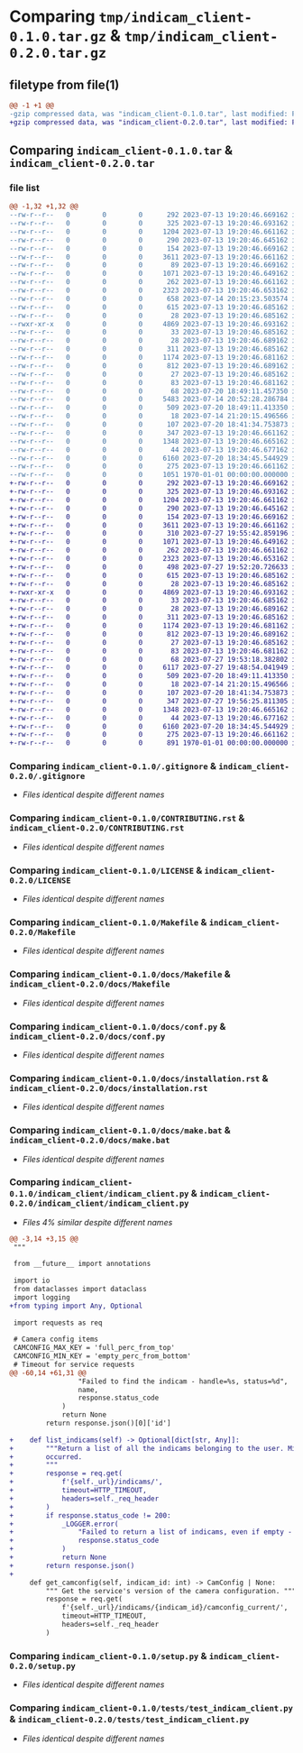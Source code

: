 # Comparing `tmp/indicam_client-0.1.0.tar.gz` & `tmp/indicam_client-0.2.0.tar.gz`

## filetype from file(1)

```diff
@@ -1 +1 @@
-gzip compressed data, was "indicam_client-0.1.0.tar", last modified: Fri Jan  1 00:00:00 2016, max compression
+gzip compressed data, was "indicam_client-0.2.0.tar", last modified: Fri Jan  1 00:00:00 2016, max compression
```

## Comparing `indicam_client-0.1.0.tar` & `indicam_client-0.2.0.tar`

### file list

```diff
@@ -1,32 +1,32 @@
--rw-r--r--   0        0        0      292 2023-07-13 19:20:46.669162 indicam_client-0.1.0/.editorconfig
--rw-r--r--   0        0        0      325 2023-07-13 19:20:46.693162 indicam_client-0.1.0/.github/ISSUE_TEMPLATE.md
--rw-r--r--   0        0        0     1204 2023-07-13 19:20:46.661162 indicam_client-0.1.0/.gitignore
--rw-r--r--   0        0        0      290 2023-07-13 19:20:46.645162 indicam_client-0.1.0/.travis.yml
--rw-r--r--   0        0        0      154 2023-07-13 19:20:46.669162 indicam_client-0.1.0/AUTHORS.rst
--rw-r--r--   0        0        0     3611 2023-07-13 19:20:46.661162 indicam_client-0.1.0/CONTRIBUTING.rst
--rw-r--r--   0        0        0       89 2023-07-13 19:20:46.669162 indicam_client-0.1.0/HISTORY.rst
--rw-r--r--   0        0        0     1071 2023-07-13 19:20:46.649162 indicam_client-0.1.0/LICENSE
--rw-r--r--   0        0        0      262 2023-07-13 19:20:46.661162 indicam_client-0.1.0/MANIFEST.in
--rw-r--r--   0        0        0     2323 2023-07-13 19:20:46.653162 indicam_client-0.1.0/Makefile
--rw-r--r--   0        0        0      658 2023-07-14 20:15:23.503574 indicam_client-0.1.0/README.rst
--rw-r--r--   0        0        0      615 2023-07-13 19:20:46.685162 indicam_client-0.1.0/docs/Makefile
--rw-r--r--   0        0        0       28 2023-07-13 19:20:46.685162 indicam_client-0.1.0/docs/authors.rst
--rwxr-xr-x   0        0        0     4869 2023-07-13 19:20:46.693162 indicam_client-0.1.0/docs/conf.py
--rw-r--r--   0        0        0       33 2023-07-13 19:20:46.685162 indicam_client-0.1.0/docs/contributing.rst
--rw-r--r--   0        0        0       28 2023-07-13 19:20:46.689162 indicam_client-0.1.0/docs/history.rst
--rw-r--r--   0        0        0      311 2023-07-13 19:20:46.685162 indicam_client-0.1.0/docs/index.rst
--rw-r--r--   0        0        0     1174 2023-07-13 19:20:46.681162 indicam_client-0.1.0/docs/installation.rst
--rw-r--r--   0        0        0      812 2023-07-13 19:20:46.689162 indicam_client-0.1.0/docs/make.bat
--rw-r--r--   0        0        0       27 2023-07-13 19:20:46.685162 indicam_client-0.1.0/docs/readme.rst
--rw-r--r--   0        0        0       83 2023-07-13 19:20:46.681162 indicam_client-0.1.0/docs/usage.rst
--rw-r--r--   0        0        0       68 2023-07-20 18:49:11.457350 indicam_client-0.1.0/indicam_client/__init__.py
--rw-r--r--   0        0        0     5483 2023-07-14 20:52:28.286784 indicam_client-0.1.0/indicam_client/indicam_client.py
--rw-r--r--   0        0        0      509 2023-07-20 18:49:11.413350 indicam_client-0.1.0/pyproject.toml
--rw-r--r--   0        0        0       18 2023-07-14 21:20:15.496566 indicam_client-0.1.0/requirements.txt
--rw-r--r--   0        0        0      107 2023-07-20 18:41:34.753873 indicam_client-0.1.0/requirements_dev.txt
--rw-r--r--   0        0        0      347 2023-07-13 19:20:46.661162 indicam_client-0.1.0/setup.cfg
--rw-r--r--   0        0        0     1348 2023-07-13 19:20:46.665162 indicam_client-0.1.0/setup.py
--rw-r--r--   0        0        0       44 2023-07-13 19:20:46.677162 indicam_client-0.1.0/tests/__init__.py
--rw-r--r--   0        0        0     6160 2023-07-20 18:34:45.544929 indicam_client-0.1.0/tests/test_indicam_client.py
--rw-r--r--   0        0        0      275 2023-07-13 19:20:46.661162 indicam_client-0.1.0/tox.ini
--rw-r--r--   0        0        0     1051 1970-01-01 00:00:00.000000 indicam_client-0.1.0/PKG-INFO
+-rw-r--r--   0        0        0      292 2023-07-13 19:20:46.669162 indicam_client-0.2.0/.editorconfig
+-rw-r--r--   0        0        0      325 2023-07-13 19:20:46.693162 indicam_client-0.2.0/.github/ISSUE_TEMPLATE.md
+-rw-r--r--   0        0        0     1204 2023-07-13 19:20:46.661162 indicam_client-0.2.0/.gitignore
+-rw-r--r--   0        0        0      290 2023-07-13 19:20:46.645162 indicam_client-0.2.0/.travis.yml
+-rw-r--r--   0        0        0      154 2023-07-13 19:20:46.669162 indicam_client-0.2.0/AUTHORS.rst
+-rw-r--r--   0        0        0     3611 2023-07-13 19:20:46.661162 indicam_client-0.2.0/CONTRIBUTING.rst
+-rw-r--r--   0        0        0      310 2023-07-27 19:55:42.859196 indicam_client-0.2.0/HISTORY.rst
+-rw-r--r--   0        0        0     1071 2023-07-13 19:20:46.649162 indicam_client-0.2.0/LICENSE
+-rw-r--r--   0        0        0      262 2023-07-13 19:20:46.661162 indicam_client-0.2.0/MANIFEST.in
+-rw-r--r--   0        0        0     2323 2023-07-13 19:20:46.653162 indicam_client-0.2.0/Makefile
+-rw-r--r--   0        0        0      498 2023-07-27 19:52:20.726633 indicam_client-0.2.0/README.rst
+-rw-r--r--   0        0        0      615 2023-07-13 19:20:46.685162 indicam_client-0.2.0/docs/Makefile
+-rw-r--r--   0        0        0       28 2023-07-13 19:20:46.685162 indicam_client-0.2.0/docs/authors.rst
+-rwxr-xr-x   0        0        0     4869 2023-07-13 19:20:46.693162 indicam_client-0.2.0/docs/conf.py
+-rw-r--r--   0        0        0       33 2023-07-13 19:20:46.685162 indicam_client-0.2.0/docs/contributing.rst
+-rw-r--r--   0        0        0       28 2023-07-13 19:20:46.689162 indicam_client-0.2.0/docs/history.rst
+-rw-r--r--   0        0        0      311 2023-07-13 19:20:46.685162 indicam_client-0.2.0/docs/index.rst
+-rw-r--r--   0        0        0     1174 2023-07-13 19:20:46.681162 indicam_client-0.2.0/docs/installation.rst
+-rw-r--r--   0        0        0      812 2023-07-13 19:20:46.689162 indicam_client-0.2.0/docs/make.bat
+-rw-r--r--   0        0        0       27 2023-07-13 19:20:46.685162 indicam_client-0.2.0/docs/readme.rst
+-rw-r--r--   0        0        0       83 2023-07-13 19:20:46.681162 indicam_client-0.2.0/docs/usage.rst
+-rw-r--r--   0        0        0       68 2023-07-27 19:53:18.382802 indicam_client-0.2.0/indicam_client/__init__.py
+-rw-r--r--   0        0        0     6117 2023-07-27 19:48:54.041949 indicam_client-0.2.0/indicam_client/indicam_client.py
+-rw-r--r--   0        0        0      509 2023-07-20 18:49:11.413350 indicam_client-0.2.0/pyproject.toml
+-rw-r--r--   0        0        0       18 2023-07-14 21:20:15.496566 indicam_client-0.2.0/requirements.txt
+-rw-r--r--   0        0        0      107 2023-07-20 18:41:34.753873 indicam_client-0.2.0/requirements_dev.txt
+-rw-r--r--   0        0        0      347 2023-07-27 19:56:25.811305 indicam_client-0.2.0/setup.cfg
+-rw-r--r--   0        0        0     1348 2023-07-13 19:20:46.665162 indicam_client-0.2.0/setup.py
+-rw-r--r--   0        0        0       44 2023-07-13 19:20:46.677162 indicam_client-0.2.0/tests/__init__.py
+-rw-r--r--   0        0        0     6160 2023-07-20 18:34:45.544929 indicam_client-0.2.0/tests/test_indicam_client.py
+-rw-r--r--   0        0        0      275 2023-07-13 19:20:46.661162 indicam_client-0.2.0/tox.ini
+-rw-r--r--   0        0        0      891 1970-01-01 00:00:00.000000 indicam_client-0.2.0/PKG-INFO
```

### Comparing `indicam_client-0.1.0/.gitignore` & `indicam_client-0.2.0/.gitignore`

 * *Files identical despite different names*

### Comparing `indicam_client-0.1.0/CONTRIBUTING.rst` & `indicam_client-0.2.0/CONTRIBUTING.rst`

 * *Files identical despite different names*

### Comparing `indicam_client-0.1.0/LICENSE` & `indicam_client-0.2.0/LICENSE`

 * *Files identical despite different names*

### Comparing `indicam_client-0.1.0/Makefile` & `indicam_client-0.2.0/Makefile`

 * *Files identical despite different names*

### Comparing `indicam_client-0.1.0/docs/Makefile` & `indicam_client-0.2.0/docs/Makefile`

 * *Files identical despite different names*

### Comparing `indicam_client-0.1.0/docs/conf.py` & `indicam_client-0.2.0/docs/conf.py`

 * *Files identical despite different names*

### Comparing `indicam_client-0.1.0/docs/installation.rst` & `indicam_client-0.2.0/docs/installation.rst`

 * *Files identical despite different names*

### Comparing `indicam_client-0.1.0/docs/make.bat` & `indicam_client-0.2.0/docs/make.bat`

 * *Files identical despite different names*

### Comparing `indicam_client-0.1.0/indicam_client/indicam_client.py` & `indicam_client-0.2.0/indicam_client/indicam_client.py`

 * *Files 4% similar despite different names*

```diff
@@ -3,14 +3,15 @@
 """
 
 from __future__ import annotations
 
 import io
 from dataclasses import dataclass
 import logging
+from typing import Any, Optional
 
 import requests as req
 
 # Camera config items
 CAMCONFIG_MAX_KEY = 'full_perc_from_top'
 CAMCONFIG_MIN_KEY = 'empty_perc_from_bottom'
 # Timeout for service requests
@@ -60,14 +61,31 @@
                 "Failed to find the indicam - handle=%s, status=%d",
                 name,
                 response.status_code
             )
             return None
         return response.json()[0]['id']
 
+    def list_indicams(self) -> Optional[dict[str, Any]]:
+        """Return a list of all the indicams belonging to the user. Might be empty. Returns "None" if an error
+        occurred.
+        """
+        response = req.get(
+            f'{self._url}/indicams/',
+            timeout=HTTP_TIMEOUT,
+            headers=self._req_header
+        )
+        if response.status_code != 200:
+            _LOGGER.error(
+                "Failed to return a list of indicams, even if empty - status=%d",
+                response.status_code
+            )
+            return None
+        return response.json()
+
     def get_camconfig(self, indicam_id: int) -> CamConfig | None:
         """ Get the service's version of the camera configuration. """
         response = req.get(
             f'{self._url}/indicams/{indicam_id}/camconfig_current/',
             timeout=HTTP_TIMEOUT,
             headers=self._req_header
         )
```

### Comparing `indicam_client-0.1.0/setup.py` & `indicam_client-0.2.0/setup.py`

 * *Files identical despite different names*

### Comparing `indicam_client-0.1.0/tests/test_indicam_client.py` & `indicam_client-0.2.0/tests/test_indicam_client.py`

 * *Files identical despite different names*

